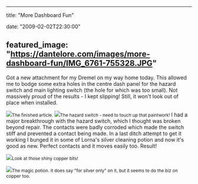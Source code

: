 
---
title: "More Dashboard Fun"

date: "2009-02-02T22:30:00"

featured_image: "https://dantelore.com/images/more-dashboard-fun/IMG_6761-755328.JPG"
---


Got a new attachment for my <span>Dremel</span> on my way home today.  This allowed me to bodge some extra holes in the centre dash panel for the hazard switch and main lighting switch (the hole for which was too small).  Not massively proud of the results - I kept slipping!  Still, it won't look out of place when installed.

<a href="http://danandtheduke.co.uk/uploaded_images/IMG_6761-755333.JPG"><img src="https://dantelore.com/images/more-dashboard-fun/IMG_6761-755328.JPG"/></a><span style="font-size:85%;">The finished article.
</span>
<a href="http://danandtheduke.co.uk/uploaded_images/IMG_6758-755362.JPG"><img src="https://dantelore.com/images/more-dashboard-fun/IMG_6758-755356.JPG"/></a><span style="font-size:85%;">The hazard switch - need to touch up that paintwork!
</span>
I had a major breakthrough with the hazard switch, which I thought was broken beyond repair.  The contacts were badly corroded which made the switch stiff and prevented a contact being made.  In a last ditch attempt to get it working I bunged it in some of Lorna's silver cleaning potion and now it's good as new.  Perfect contacts and it moves easily too.  Result!

<a href="http://danandtheduke.co.uk/uploaded_images/IMG_6753-727434.JPG"><img src="https://dantelore.com/images/more-dashboard-fun/IMG_6753-727426.JPG"/></a><span style="font-size:85%;">Look at those shiny copper bits!</span>

<a href="http://danandtheduke.co.uk/uploaded_images/IMG_6748-727480.JPG"><img src="https://dantelore.com/images/more-dashboard-fun/IMG_6748-727462.JPG"/></a><span style="font-size:85%;">The magic potion.  It does say "for silver only" on it, but it seems to do the biz on copper too.</span>
